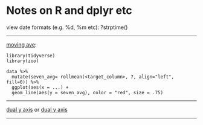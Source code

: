 # Notes on R and dplyr etc

view date formats (e.g. %d, %m etc): ?strptime()
***
[moving ave](https://datavizpyr.com/how-to-make-time-series-plot-with-rolling-mean-in-r/):
<br>
```
library(tidyverse)
library(zoo)

data %>%
  mutate(seven_avg= rollmean(<target_column>, 7, align="left", fill=0)) %>%
  ggplot(aes(x = ...) +
  geom_line(aes(y = seven_avg), color = "red", size = .75)
```
***
[dual y axis](https://ggplot2.tidyverse.org/reference/geom_linerange.html)
or
[dual y axis](https://www.r-graph-gallery.com/line-chart-dual-Y-axis-ggplot2.html)
***

